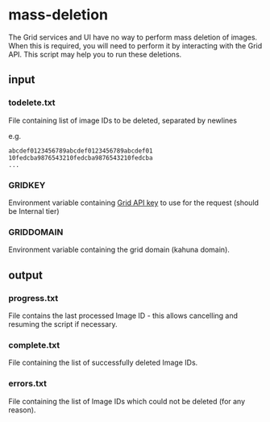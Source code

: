 # mass-deletion

The Grid services and UI have no way to perform mass deletion of images. When
this is required, you will need to perform it by interacting with the Grid API.
This script may help you to run these deletions.

## input

### todelete.txt

File containing list of image IDs to be deleted, separated by newlines

e.g.
```
abcdef0123456789abcdef0123456789abcdef01
10fedcba9876543210fedcba9876543210fedcba
...
```

### GRIDKEY

Environment variable containing [Grid API key](/docs/03-apis/01-authentication.md#api-keys)
to use for the request (should be Internal tier)

### GRIDDOMAIN

Environment variable containing the grid domain (kahuna domain).

## output

### progress.txt

File contains the last processed Image ID - this allows cancelling and resuming
the script if necessary.

### complete.txt

File containing the list of successfully deleted Image IDs.

### errors.txt

File containing the list of Image IDs which could not be deleted (for any
reason).
